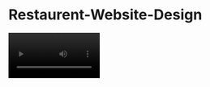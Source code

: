 ﻿# Restaurent-Website-Design



<video src='https://github.com/SahilSagvekar/Restaurent-Website-Design/assets/87593640/2c2a34b6-938d-45df-9170-3ddd60a4c2fb' width=180/>
